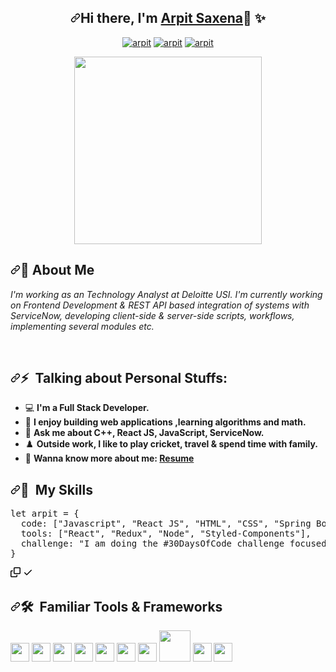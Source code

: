 <div class="Box-body p-4">
    <article class="markdown-body entry-content container-lg f5" itemprop="text">

<h1 align="center" dir="auto"><a id="user-content-hi-there-im-shubhangi-sumanraising_hand-sparkles" class="anchor" aria-hidden="true" href="#hi-there-im-shubhangi-sumanraising_hand-sparkles"><svg class="octicon octicon-link" viewBox="0 0 16 16" version="1.1" width="16" height="16" aria-hidden="true"><path fill-rule="evenodd" d="M7.775 3.275a.75.75 0 001.06 1.06l1.25-1.25a2 2 0 112.83 2.83l-2.5 2.5a2 2 0 01-2.83 0 .75.75 0 00-1.06 1.06 3.5 3.5 0 004.95 0l2.5-2.5a3.5 3.5 0 00-4.95-4.95l-1.25 1.25zm-4.69 9.64a2 2 0 010-2.83l2.5-2.5a2 2 0 012.83 0 .75.75 0 001.06-1.06 3.5 3.5 0 00-4.95 0l-2.5 2.5a3.5 3.5 0 004.95 4.95l1.25-1.25a.75.75 0 00-1.06-1.06l-1.25 1.25a2 2 0 01-2.83 0z"></path></svg></a>Hi there, I'm <a href="https://drive.google.com/file/d/1pHGPuvpzAdZqbpivfhl_PW4iek2uKZ6g/view?usp=sharing" rel="nofollow">Arpit Saxena</a><g-emoji class="g-emoji" alias="raising_hand" fallback-src="https://github.githubassets.com/images/icons/emoji/unicode/1f64b.png">🙋</g-emoji> <g-emoji class="g-emoji" alias="sparkles" fallback-src="https://github.githubassets.com/images/icons/emoji/unicode/2728.png">✨</g-emoji></h1>
<p align="center" dir="auto">
<a href="https://www.linkedin.com/in/arpitsaxena6799/" rel="nofollow"><img src="https://camo.githubusercontent.com/93ca47e21e17f622a41d26d599e008e4c30b8a322186f18019bc43d54f57b0c9/68747470733a2f2f696d672e736869656c64732e696f2f62616467652f2d4c696e6b6564496e2d3065373661383f7374796c653d666c61742d737175617265266c6f676f3d4c696e6b6564696e266c6f676f436f6c6f723d7768697465" alt="arpit" data-canonical-src="https://img.shields.io/badge/-LinkedIn-0e76a8?style=flat-square&amp;logo=Linkedin&amp;logoColor=white" style="max-width: 100%;"></a> 
<a href="https://leetcode.com/saxenaarpit61/" rel="nofollow"><img src="https://camo.githubusercontent.com/2d7704fd2d91689cb8865ccb1d40bf4482fa60c0959d06b0e2e5f7f0590aabb6/68747470733a2f2f696d672e736869656c64732e696f2f62616467652f2d4c656574636f64652d6f72616e67653f7374796c653d666c61742d737175617265266c6f676f3d6c656574636f6465266c6f676f436f6c6f723d7768697465" alt="arpit" data-canonical-src="https://img.shields.io/badge/-Leetcode-orange?style=flat-square&amp;logo=leetcode&amp;logoColor=white" style="max-width: 100%;"></a>
<a href="mailto:saxenaarpit61@gmail.com"><img src="https://camo.githubusercontent.com/441db318cccf7cc203c66b2daecbcc26e42f4a16f2495a96a49e2b81996f33e1/68747470733a2f2f696d672e736869656c64732e696f2f62616467652f2d476d61696c2d7265643f7374796c653d666c61742d737175617265266c6f676f3d676d61696c266c6f676f436f6c6f723d7768697465" alt="arpit" data-canonical-src="https://img.shields.io/badge/-Gmail-red?style=flat-square&amp;logo=gmail&amp;logoColor=white" style="max-width: 100%;"></a>
</p>
<p align="center" dir="auto"> <a target="_blank" rel="noopener noreferrer" href="https://camo.githubusercontent.com/2a8e235f2e0debf31f4876317978972f9ece4c98575fade81c87dbc538750d9c/68747470733a2f2f7265732e636c6f7564696e6172792e636f6d2f70726163746963616c6465762f696d6167652f66657463682f732d2d7a4e7163534e5f452d2d2f635f696d616767615f7363616c652c665f6175746f2c666c5f70726f67726573736976652c685f3930302c715f36362c775f313630302f68747470733a2f2f6465762d746f2d75706c6f6164732e73332e616d617a6f6e6177732e636f6d2f692f32636975366d6f36723978397a797665726331302e676966"><img src="https://camo.githubusercontent.com/2a8e235f2e0debf31f4876317978972f9ece4c98575fade81c87dbc538750d9c/68747470733a2f2f7265732e636c6f7564696e6172792e636f6d2f70726163746963616c6465762f696d6167652f66657463682f732d2d7a4e7163534e5f452d2d2f635f696d616767615f7363616c652c665f6175746f2c666c5f70726f67726573736976652c685f3930302c715f36362c775f313630302f68747470733a2f2f6465762d746f2d75706c6f6164732e73332e616d617a6f6e6177732e636f6d2f692f32636975366d6f36723978397a797665726331302e676966" width="300" data-canonical-src="https://res.cloudinary.com/practicaldev/image/fetch/s--zNqcSN_E--/c_imagga_scale,f_auto,fl_progressive,h_900,q_66,w_1600/https://dev-to-uploads.s3.amazonaws.com/i/2ciu6mo6r9x9zyverc10.gif" style="max-width: 100%;"></a></p>
<h2 dir="auto"><a id="user-content-wave-about-me" class="anchor" aria-hidden="true" href="#wave-about-me"><svg class="octicon octicon-link" viewBox="0 0 16 16" version="1.1" width="16" height="16" aria-hidden="true"><path fill-rule="evenodd" d="M7.775 3.275a.75.75 0 001.06 1.06l1.25-1.25a2 2 0 112.83 2.83l-2.5 2.5a2 2 0 01-2.83 0 .75.75 0 00-1.06 1.06 3.5 3.5 0 004.95 0l2.5-2.5a3.5 3.5 0 00-4.95-4.95l-1.25 1.25zm-4.69 9.64a2 2 0 010-2.83l2.5-2.5a2 2 0 012.83 0 .75.75 0 001.06-1.06 3.5 3.5 0 00-4.95 0l-2.5 2.5a3.5 3.5 0 004.95 4.95l1.25-1.25a.75.75 0 00-1.06-1.06l-1.25 1.25a2 2 0 01-2.83 0z"></path></svg></a><g-emoji class="g-emoji" alias="wave" fallback-src="https://github.githubassets.com/images/icons/emoji/unicode/1f44b.png">👋</g-emoji> About Me</h2>
<p dir="auto"><em>I'm working as an Technology Analyst at Deloitte USI. I'm currently working on Frontend Development & REST API based integration of systems with ServiceNow, developing client-side &amp; server-side scripts, workflows, implementing several modules etc.</em></p>
<br>
<h2 dir="auto"><a id="user-content--talking-about-personal-stuffs" class="anchor" aria-hidden="true" href="#-talking-about-personal-stuffs"><svg class="octicon octicon-link" viewBox="0 0 16 16" version="1.1" width="16" height="16" aria-hidden="true"><path fill-rule="evenodd" d="M7.775 3.275a.75.75 0 001.06 1.06l1.25-1.25a2 2 0 112.83 2.83l-2.5 2.5a2 2 0 01-2.83 0 .75.75 0 00-1.06 1.06 3.5 3.5 0 004.95 0l2.5-2.5a3.5 3.5 0 00-4.95-4.95l-1.25 1.25zm-4.69 9.64a2 2 0 010-2.83l2.5-2.5a2 2 0 012.83 0 .75.75 0 001.06-1.06 3.5 3.5 0 00-4.95 0l-2.5 2.5a3.5 3.5 0 004.95 4.95l1.25-1.25a.75.75 0 00-1.06-1.06l-1.25 1.25a2 2 0 01-2.83 0z"></path></svg></a><g-emoji class="g-emoji" alias="zap" fallback-src="https://github.githubassets.com/images/icons/emoji/unicode/26a1.png">⚡</g-emoji> &nbsp;Talking about Personal Stuffs:</h2>
<ul dir="auto">
<li><g-emoji class="g-emoji" alias="computer" fallback-src="https://github.githubassets.com/images/icons/emoji/unicode/1f4bb.png">💻</g-emoji> <strong>I'm a Full Stack Developer.</strong></li>
<li><g-emoji class="g-emoji" alias="rocket" fallback-src="https://github.githubassets.com/images/icons/emoji/unicode/1f680.png">🚀</g-emoji> <strong>I enjoy building web applications ,learning algorithms and math.</strong></li>
<li><g-emoji class="g-emoji" alias="speech_balloon" fallback-src="https://github.githubassets.com/images/icons/emoji/unicode/1f4ac.png">💬</g-emoji> <strong>Ask me about C++, React JS, JavaScript, ServiceNow.</strong></li>
<li><g-emoji class="g-emoji" alias="chess_pawn" fallback-src="https://github.githubassets.com/images/icons/emoji/unicode/265f.png">♟️</g-emoji> <strong>Outside work, I like to play cricket, travel &amp; spend time with family.</strong></li>
<li><g-emoji class="g-emoji" alias="memo" fallback-src="https://github.githubassets.com/images/icons/emoji/unicode/1f4dd.png">📝</g-emoji> <strong>Wanna know more about me: <a href="https://drive.google.com/file/d/1pHGPuvpzAdZqbpivfhl_PW4iek2uKZ6g/view?usp=sharing" rel="nofollow">Resume</a></strong></li>
</ul>

<h2 dir="auto"><a id="user-content--my-skills" class="anchor" aria-hidden="true" href="#-my-skills"><svg class="octicon octicon-link" viewBox="0 0 16 16" version="1.1" width="16" height="16" aria-hidden="true"><path fill-rule="evenodd" d="M7.775 3.275a.75.75 0 001.06 1.06l1.25-1.25a2 2 0 112.83 2.83l-2.5 2.5a2 2 0 01-2.83 0 .75.75 0 00-1.06 1.06 3.5 3.5 0 004.95 0l2.5-2.5a3.5 3.5 0 00-4.95-4.95l-1.25 1.25zm-4.69 9.64a2 2 0 010-2.83l2.5-2.5a2 2 0 012.83 0 .75.75 0 001.06-1.06 3.5 3.5 0 00-4.95 0l-2.5 2.5a3.5 3.5 0 004.95 4.95l1.25-1.25a.75.75 0 00-1.06-1.06l-1.25 1.25a2 2 0 01-2.83 0z"></path></svg></a><g-emoji class="g-emoji" alias="rocket" fallback-src="https://github.githubassets.com/images/icons/emoji/unicode/1f680.png">🚀</g-emoji> &nbsp;My Skills</h2>
<div class="highlight highlight-source-js position-relative overflow-auto"><pre><span class="pl-k">let</span> <span class="pl-s1">arpit</span> <span class="pl-c1">=</span> <span class="pl-kos">{</span>
  <span class="pl-c1">code</span>: <span class="pl-kos">[</span><span class="pl-s">"Javascript"</span><span class="pl-kos">,</span> <span class="pl-s">"React JS"</span><span class="pl-kos">,</span> <span class="pl-s">"HTML"</span><span class="pl-kos">,</span> <span class="pl-s">"CSS"</span><span class="pl-kos">,</span> <span class="pl-s">"Spring Boot"</span><span class="pl-kos">,</span> <span class="pl-s">"Java"</span><span class="pl-kos">]</span><span class="pl-kos">,</span>
  <span class="pl-c1">tools</span>: <span class="pl-kos">[</span><span class="pl-s">"React"</span><span class="pl-kos">,</span> <span class="pl-s">"Redux"</span><span class="pl-kos">,</span> <span class="pl-s">"Node"</span><span class="pl-kos">,</span> <span class="pl-s">"Styled-Components"</span><span class="pl-kos">]</span><span class="pl-kos">,</span>
  <span class="pl-c1">challenge</span>: <span class="pl-s">"I am doing the #30DaysOfCode challenge focused on React"</span>
<span class="pl-kos">}</span></pre><div class="zeroclipboard-container position-absolute right-0 top-0">
    <clipboard-copy aria-label="Copy" class="ClipboardButton btn js-clipboard-copy m-2 p-0 tooltipped-no-delay" data-copy-feedback="Copied!" data-tooltip-direction="w" value="let arpit = {
  code: [&quot;Javascript&quot;, &quot;React JS&quot;, &quot;HTML&quot;, &quot;CSS&quot;, &quot;C++&quot;],
  tools: [&quot;React&quot;, &quot;Redux&quot;, &quot;Node&quot;, &quot;Styled-Components&quot;],
  databases: [&quot;SQL&quot;],
  challenge: &quot;I am doing the #30DaysOfCode challenge focused on React&quot;
}" tabindex="0" role="button">
      <svg aria-hidden="true" height="16" viewBox="0 0 16 16" version="1.1" width="16" data-view-component="true" class="octicon octicon-copy js-clipboard-copy-icon m-2">
    <path fill-rule="evenodd" d="M0 6.75C0 5.784.784 5 1.75 5h1.5a.75.75 0 010 1.5h-1.5a.25.25 0 00-.25.25v7.5c0 .138.112.25.25.25h7.5a.25.25 0 00.25-.25v-1.5a.75.75 0 011.5 0v1.5A1.75 1.75 0 019.25 16h-7.5A1.75 1.75 0 010 14.25v-7.5z"></path><path fill-rule="evenodd" d="M5 1.75C5 .784 5.784 0 6.75 0h7.5C15.216 0 16 .784 16 1.75v7.5A1.75 1.75 0 0114.25 11h-7.5A1.75 1.75 0 015 9.25v-7.5zm1.75-.25a.25.25 0 00-.25.25v7.5c0 .138.112.25.25.25h7.5a.25.25 0 00.25-.25v-7.5a.25.25 0 00-.25-.25h-7.5z"></path>
</svg>
      <svg aria-hidden="true" height="16" viewBox="0 0 16 16" version="1.1" width="16" data-view-component="true" class="octicon octicon-check js-clipboard-check-icon color-fg-success d-none m-2">
    <path fill-rule="evenodd" d="M13.78 4.22a.75.75 0 010 1.06l-7.25 7.25a.75.75 0 01-1.06 0L2.22 9.28a.75.75 0 011.06-1.06L6 10.94l6.72-6.72a.75.75 0 011.06 0z"></path>
</svg>
    </clipboard-copy>
  </div></div>
<h2 dir="auto"><a id="user-content--familiar-tools--frameworks" class="anchor" aria-hidden="true" href="#-familiar-tools--frameworks"><svg class="octicon octicon-link" viewBox="0 0 16 16" version="1.1" width="16" height="16" aria-hidden="true"><path fill-rule="evenodd" d="M7.775 3.275a.75.75 0 001.06 1.06l1.25-1.25a2 2 0 112.83 2.83l-2.5 2.5a2 2 0 01-2.83 0 .75.75 0 00-1.06 1.06 3.5 3.5 0 004.95 0l2.5-2.5a3.5 3.5 0 00-4.95-4.95l-1.25 1.25zm-4.69 9.64a2 2 0 010-2.83l2.5-2.5a2 2 0 012.83 0 .75.75 0 001.06-1.06 3.5 3.5 0 00-4.95 0l-2.5 2.5a3.5 3.5 0 004.95 4.95l1.25-1.25a.75.75 0 00-1.06-1.06l-1.25 1.25a2 2 0 01-2.83 0z"></path></svg></a><g-emoji class="g-emoji" alias="hammer_and_wrench" fallback-src="https://github.githubassets.com/images/icons/emoji/unicode/1f6e0.png">🛠</g-emoji> &nbsp;Familiar Tools &amp; Frameworks</h2>
<p dir="auto">
<a target="_blank" rel="noopener noreferrer" href="https://camo.githubusercontent.com/fb6c6ba3f907163cc1f382507d6d9a1b65483f67cff39e3993f92a4e57227b11/68747470733a2f2f6964726f6f742e75732f77702d636f6e74656e742f75706c6f6164732f323031392f30342f696e74656c6c696a2d6c6f676f2e706e67"><img src="https://camo.githubusercontent.com/fb6c6ba3f907163cc1f382507d6d9a1b65483f67cff39e3993f92a4e57227b11/68747470733a2f2f6964726f6f742e75732f77702d636f6e74656e742f75706c6f6164732f323031392f30342f696e74656c6c696a2d6c6f676f2e706e67" width="30" data-canonical-src="https://idroot.us/wp-content/uploads/2019/04/intellij-logo.png" style="max-width: 100%;"></a>
<a target="_blank" rel="noopener noreferrer" href="https://camo.githubusercontent.com/4a67a43787138b5facd2f4238961e531ecd7a7c829bf4c6a80799a17388266a2/68747470733a2f2f636f6e666c75656e63652e6a6574627261696e732e636f6d2f646f776e6c6f61642f7468756d626e61696c732f35313934333832392f57656253746f726d5f343030783430305f547769747465725f6c6f676f5f77686974652e706e673f76657273696f6e3d31266d6f64696669636174696f6e446174653d31343531333136303930303030266170693d7632"><img src="https://camo.githubusercontent.com/4a67a43787138b5facd2f4238961e531ecd7a7c829bf4c6a80799a17388266a2/68747470733a2f2f636f6e666c75656e63652e6a6574627261696e732e636f6d2f646f776e6c6f61642f7468756d626e61696c732f35313934333832392f57656253746f726d5f343030783430305f547769747465725f6c6f676f5f77686974652e706e673f76657273696f6e3d31266d6f64696669636174696f6e446174653d31343531333136303930303030266170693d7632" width="30" data-canonical-src="https://confluence.jetbrains.com/download/thumbnails/51943829/WebStorm_400x400_Twitter_logo_white.png?version=1&amp;modificationDate=1451316090000&amp;api=v2" style="max-width: 100%;"></a>
<a target="_blank" rel="noopener noreferrer" href="https://camo.githubusercontent.com/1797e07d779beebc8b3a4cdf2251405a716645dff0f8f3809eb6b4c648774db7/68747470733a2f2f6d6174657269616c2d75692e636f6d2f7374617469632f6c6f676f2e706e67"><img src="https://camo.githubusercontent.com/1797e07d779beebc8b3a4cdf2251405a716645dff0f8f3809eb6b4c648774db7/68747470733a2f2f6d6174657269616c2d75692e636f6d2f7374617469632f6c6f676f2e706e67" width="30" data-canonical-src="https://material-ui.com/static/logo.png" style="max-width: 100%;"></a>
<a target="_blank" rel="noopener noreferrer" href="https://camo.githubusercontent.com/0824637a333858b52a188a27e4b246b4dec52c5c893c16aa09a73d5c59e7591a/68747470733a2f2f65372e706e676567672e636f6d2f706e67696d616765732f3931342f3735382f706e672d636c69706172742d636f6d70757465722d69636f6e732d6c6f676f2d6769746875622d6769746875622d6c6f676f2d6c6f676f2d636f6d70757465722d70726f6772616d2d7468756d626e61696c2e706e67"><img src="https://camo.githubusercontent.com/0824637a333858b52a188a27e4b246b4dec52c5c893c16aa09a73d5c59e7591a/68747470733a2f2f65372e706e676567672e636f6d2f706e67696d616765732f3931342f3735382f706e672d636c69706172742d636f6d70757465722d69636f6e732d6c6f676f2d6769746875622d6769746875622d6c6f676f2d6c6f676f2d636f6d70757465722d70726f6772616d2d7468756d626e61696c2e706e67" width="30" data-canonical-src="https://e7.pngegg.com/pngimages/914/758/png-clipart-computer-icons-logo-github-github-logo-logo-computer-program-thumbnail.png" style="max-width: 100%;"></a>
<a target="_blank" rel="noopener noreferrer" href="https://camo.githubusercontent.com/3399b62a8e3af0ce073c67fa9db01e39ccfb6ed3a4a3ebeabc54af110bf6b093/68747470733a2f2f7777772e706f737467726573716c2e6f72672f6d656469612f696d672f61626f75742f70726573732f656c657068616e742e706e67"><img src="https://camo.githubusercontent.com/3399b62a8e3af0ce073c67fa9db01e39ccfb6ed3a4a3ebeabc54af110bf6b093/68747470733a2f2f7777772e706f737467726573716c2e6f72672f6d656469612f696d672f61626f75742f70726573732f656c657068616e742e706e67" width="30" data-canonical-src="https://www.postgresql.org/media/img/about/press/elephant.png" style="max-width: 100%;"></a>
<a target="_blank" rel="noopener noreferrer" href="https://camo.githubusercontent.com/b19864f800e20ca559cd76b53f377ef65249119ce7a8da98becc200f6ef56e30/68747470733a2f2f7365656b6c6f676f2e636f6d2f696d616765732f4e2f6e6f64656a732d6c6f676f2d464245313232453337372d7365656b6c6f676f2e636f6d2e706e67"><img src="https://camo.githubusercontent.com/b19864f800e20ca559cd76b53f377ef65249119ce7a8da98becc200f6ef56e30/68747470733a2f2f7365656b6c6f676f2e636f6d2f696d616765732f4e2f6e6f64656a732d6c6f676f2d464245313232453337372d7365656b6c6f676f2e636f6d2e706e67" width="30" data-canonical-src="https://seeklogo.com/images/N/nodejs-logo-FBE122E377-seeklogo.com.png" style="max-width: 100%;"></a>
<a target="_blank" rel="noopener noreferrer" href="https://camo.githubusercontent.com/4b852202f52f838329a8b433657e44eed91c6a894c9ac8cf0f2682d49345882f/68747470733a2f2f7777772e706e676974656d2e636f6d2f70696d67732f6d2f3636342d363634343530395f69636f6e2d72656163742d6a732d6c6f676f2d68642d706e672d646f776e6c6f61642e706e67"><img src="https://camo.githubusercontent.com/4b852202f52f838329a8b433657e44eed91c6a894c9ac8cf0f2682d49345882f/68747470733a2f2f7777772e706e676974656d2e636f6d2f70696d67732f6d2f3636342d363634343530395f69636f6e2d72656163742d6a732d6c6f676f2d68642d706e672d646f776e6c6f61642e706e67" width="30" data-canonical-src="https://www.pngitem.com/pimgs/m/664-6644509_icon-react-js-logo-hd-png-download.png" style="max-width: 100%;"></a>
<a target="_blank" rel="noopener noreferrer" href="https://camo.githubusercontent.com/7c0cff7a1b6e521f0213d4027faa093eff128d443f6d00519cb5b6befdaf763e/68747470733a2f2f676f636f64652e636f6c6f7261646f2e676f762f77702d636f6e74656e742f75706c6f6164732f323032302f31312f4d6f6e676f44422d736d2d6c6f676f2e676966"><img src="https://camo.githubusercontent.com/7c0cff7a1b6e521f0213d4027faa093eff128d443f6d00519cb5b6befdaf763e/68747470733a2f2f676f636f64652e636f6c6f7261646f2e676f762f77702d636f6e74656e742f75706c6f6164732f323032302f31312f4d6f6e676f44422d736d2d6c6f676f2e676966" width="50" data-canonical-src="https://gocode.colorado.gov/wp-content/uploads/2020/11/MongoDB-sm-logo.gif" style="max-width: 100%;"></a>
<a target="_blank" rel="noopener noreferrer" href="https://camo.githubusercontent.com/20be84828c02351b9ac35654ba8011c70bf46e8306eea664327d42598e663996/68747470733a2f2f702e6b696e64706e672e636f6d2f706963632f732f3137312d313731383034365f6a6176617363726970742d70726f6772616d6d696e672d6c616e67756167652d6c6f676f2d68642d706e672d646f776e6c6f61642e706e67"><img src="https://camo.githubusercontent.com/20be84828c02351b9ac35654ba8011c70bf46e8306eea664327d42598e663996/68747470733a2f2f702e6b696e64706e672e636f6d2f706963632f732f3137312d313731383034365f6a6176617363726970742d70726f6772616d6d696e672d6c616e67756167652d6c6f676f2d68642d706e672d646f776e6c6f61642e706e67" width="30" data-canonical-src="https://p.kindpng.com/picc/s/171-1718046_javascript-programming-language-logo-hd-png-download.png" style="max-width: 100%;"></a>
<a target="_blank" rel="noopener noreferrer" href="https://camo.githubusercontent.com/7911c53f2f66424f2e58d69d4fcff2bc050458b5ac86115ba2c8b70fcb0ffa01/68747470733a2f2f75706c6f61642e77696b696d656469612e6f72672f77696b6970656469612f636f6d6d6f6e732f7468756d622f362f36312f48544d4c355f6c6f676f5f616e645f776f72646d61726b2e7376672f3132303070782d48544d4c355f6c6f676f5f616e645f776f72646d61726b2e7376672e706e67"><img src="https://camo.githubusercontent.com/7911c53f2f66424f2e58d69d4fcff2bc050458b5ac86115ba2c8b70fcb0ffa01/68747470733a2f2f75706c6f61642e77696b696d656469612e6f72672f77696b6970656469612f636f6d6d6f6e732f7468756d622f362f36312f48544d4c355f6c6f676f5f616e645f776f72646d61726b2e7376672f3132303070782d48544d4c355f6c6f676f5f616e645f776f72646d61726b2e7376672e706e67" width="30" data-canonical-src="https://upload.wikimedia.org/wikipedia/commons/thumb/6/61/HTML5_logo_and_wordmark.svg/1200px-HTML5_logo_and_wordmark.svg.png" style="max-width: 100%;"></a>

</article>
  </div>
